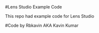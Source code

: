 #Lens Studio Example Code 

This repo had example code for Lens Studio 

#Code by Rbkavin AKA Kavin Kumar